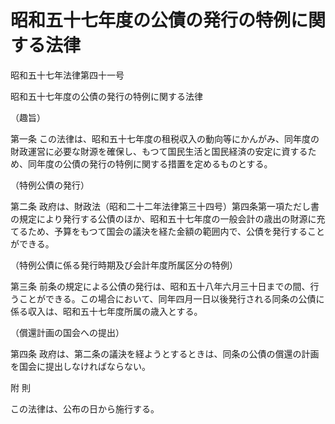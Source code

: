 # 昭和五十七年度の公債の発行の特例に関する法律

昭和五十七年法律第四十一号

昭和五十七年度の公債の発行の特例に関する法律

（趣旨）

第一条 この法律は、昭和五十七年度の租税収入の動向等にかんがみ、同年度の財政運営に必要な財源を確保し、もつて国民生活と国民経済の安定に資するため、同年度の公債の発行の特例に関する措置を定めるものとする。

（特例公債の発行）

第二条 政府は、財政法（昭和二十二年法律第三十四号）第四条第一項ただし書の規定により発行する公債のほか、昭和五十七年度の一般会計の歳出の財源に充てるため、予算をもつて国会の議決を経た金額の範囲内で、公債を発行することができる。

（特例公債に係る発行時期及び会計年度所属区分の特例）

第三条 前条の規定による公債の発行は、昭和五十八年六月三十日までの間、行うことができる。この場合において、同年四月一日以後発行される同条の公債に係る収入は、昭和五十七年度所属の歳入とする。

（償還計画の国会への提出）

第四条 政府は、第二条の議決を経ようとするときは、同条の公債の償還の計画を国会に提出しなければならない。

附 則

この法律は、公布の日から施行する。
